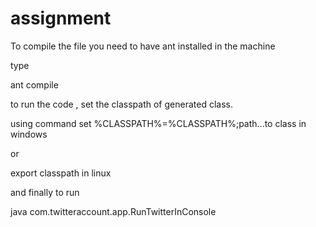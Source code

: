 assignment
==========
To compile the file you need to have ant installed in the machine

type 

ant compile 

to run the code , set the classpath of generated class.

using command set %CLASSPATH%=%CLASSPATH%;path...to class in windows

or

export classpath in linux

and finally to run

java com.twitteraccount.app.RunTwitterInConsole
